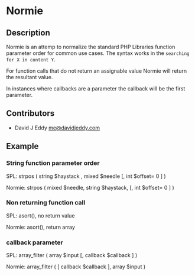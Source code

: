 # Normie

## Description
Normie is an attemp to normalize the standard PHP Libraries function parameter order for common use cases. The syntax works in the `searching for X in content Y`.

For function calls that do not return an assignable value Normie will return the resultant value.

In instances where callbacks are a parameter the callback will be the first parameter.

## Contributors
 - David J Eddy <me@davidjeddy.com>

## Example

### String function parameter order
SPL: strpos  ( string $haystack  , mixed $needle  [, int $offset= 0  ] )

Normie: strpos  ( mixed $needle, string $haystack,  [, int $offset= 0  ] )


### Non returning function call
SPL: asort(), no return value

Normie: asort(), return array


### callback parameter
SPL: array_filter  ( array $input  [, callback $callback  ] )

Normie: array_filter  ( [ callback $callback  ], array $input )

